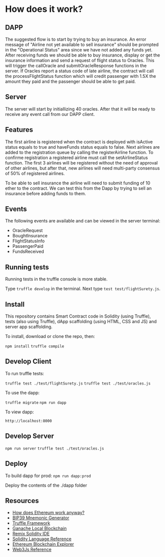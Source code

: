 # How does it work?


## DAPP

The suggested flow is to start by trying to buy an insurance. An error message of "Airline not yet available to sell insurance" should be prompted in the "Operational Status" area since we have not added any funds yet. After receiving funds we should be able to buy insurance, display or get the insurance information and send a request of flight status to Oracles. This will trigger the callOracle and submitOracleResponse functions in the server. If Oracles report a status code of late airline, the contract will call the processFlightStatus function which will credit passenger with 1.5X the amount they paid and the passenger should be able to get paid.

## Server

The server will start by initiallizing 40 oracles. After that it will be ready to receive any event call from our DAPP client.

## Features

The first airline is registered when the contract is deployed with isActive status equals to true and haveFunds status equals to false. Next airlines are added to the registration queue by calling the registerAirline function. To confirme registration a registered airline must call the setAirlineStatus function. The first 3 airlines will be registered without the need of approval of other airlines, but after that, new airlines will need multi-party consensus of 50% of registered airlines.

To be able to sell insurance the airline will need to submit funding of 10 ether to the contract. We can test this from the Dapp by trying to sell an insurance before adding funds to them.

## Events

The following events are available and can be viewed in the server terminal:
- OracleRequest
- BoughtInsurance
- FlightStatusInfo
- PassengerPaid
- FundsReceived

## Running tests

Running tests in the truffle console is more stable.

Type `truffle develop` in the terminal. Next type `test test/flightSurety.js`.


## Install

This repository contains Smart Contract code in Solidity (using Truffle), tests (also using Truffle), dApp scaffolding (using HTML, CSS and JS) and server app scaffolding.

To install, download or clone the repo, then:

`npm install`
`truffle compile`

## Develop Client

To run truffle tests:

`truffle test ./test/flightSurety.js`
`truffle test ./test/oracles.js`

To use the dapp:

`truffle migrate`
`npm run dapp`

To view dapp:

`http://localhost:8000`

## Develop Server

`npm run server`
`truffle test ./test/oracles.js`

## Deploy

To build dapp for prod:
`npm run dapp:prod`

Deploy the contents of the ./dapp folder


## Resources

* [How does Ethereum work anyway?](https://medium.com/@preethikasireddy/how-does-ethereum-work-anyway-22d1df506369)
* [BIP39 Mnemonic Generator](https://iancoleman.io/bip39/)
* [Truffle Framework](http://truffleframework.com/)
* [Ganache Local Blockchain](http://truffleframework.com/ganache/)
* [Remix Solidity IDE](https://remix.ethereum.org/)
* [Solidity Language Reference](http://solidity.readthedocs.io/en/v0.4.24/)
* [Ethereum Blockchain Explorer](https://etherscan.io/)
* [Web3Js Reference](https://github.com/ethereum/wiki/wiki/JavaScript-API)